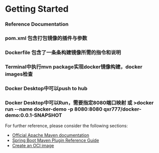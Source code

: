 # Getting Started

### Reference Documentation
### pom.xml 包含打包镜像的插件与参数
### Dockerfile 包含了一条条构建镜像所需的指令和说明
### Terminal中执行mvn package实现docker镜像构建，docker images检查
### Docker Desktop中可以push to hub
### Docker Desktop中可以Run，需要指定8080端口映射 或 >docker run --name docker-demo -p 8080:8080 qxr777/docker-demo:0.0.1-SNAPSHOT

For further reference, please consider the following sections:

* [Official Apache Maven documentation](https://maven.apache.org/guides/index.html)
* [Spring Boot Maven Plugin Reference Guide](https://docs.spring.io/spring-boot/docs/2.6.5/maven-plugin/reference/html/)
* [Create an OCI image](https://docs.spring.io/spring-boot/docs/2.6.5/maven-plugin/reference/html/#build-image)

